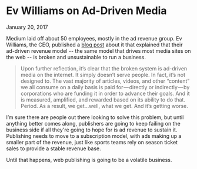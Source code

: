 # Ev Williams on Ad-Driven Media

<p class="datestamp">January 20, 2017</p>

Medium laid off about 50 employees, mostly in the ad revenue group. Ev Williams, the CEO, published a [blog post](https://blog.medium.com/renewing-mediums-focus-98f374a960be) about it that explained that their ad-driven revenue model -- the same model that drives most media sites on the web -- is broken and unsustainable to run a business.

> Upon further reflection, it’s clear that the broken system is ad-driven media on the internet. It simply doesn’t serve people. In fact, it’s not designed to. The vast majority of articles, videos, and other “content” we all consume on a daily basis is paid for — directly or indirectly — by corporations who are funding it in order to advance their goals. And it is measured, amplified, and rewarded based on its ability to do that. Period. As a result, we get…well, what we get. And it’s getting worse.

I’m sure there are people out there looking to solve this problem, but until anything better comes along, publishers are going to keep failing on the business side if all they're going to hope for is ad revenue to sustain it. Publishing needs to move to a subscription model, with ads making up a smaller part of the revenue, just like sports teams rely on season ticket sales to provide a stable revenue base.

Until that happens, web publishing is going to be a volatile business.